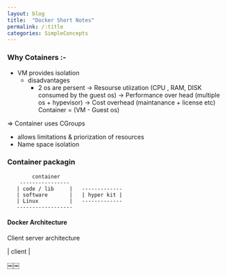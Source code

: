 ```yaml
---
layout: blog 
title:  "Docker Short Notes"
permalink: /:title
categories: SimpleConcepts
---
```


### Why Cotainers :-
- VM provides isolation
  - disadvantages 
    - 2 os are persent
      -> Resourse utiization (CPU , RAM, DISK consumed by the guest os)
      -> Performance over head (multiple os + hypevisor)
      -> Cost overhead (maintanance + license etc)
Container = (VM - Guest os)

=> Container uses CGroups 
- allows limitations & priorization of resources
- Name space isolation

### Container packagin
```
        container
    ----------------
   | code / lib     |   -------------
   | software       |   | hyper kit |
   | Linux          |   -------------
   ------------------ 

```
#### Docker Architecture 
Client server architecture
    
| client | ![]()

￼￼